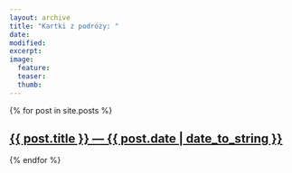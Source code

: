 ```yaml
---
layout: archive
title: "Kartki z podróży: "
date: 
modified:
excerpt:
image:
  feature:
  teaser:
  thumb:
---
```


<div class="tiles">

{% for post in site.posts %}
	<a href="{{ post.url }}">
    <h2>{{ post.title }} &mdash; {{ post.date | date_to_string }}</h2>
  </a>
{% endfor %}


</div><!-- /.tiles -->